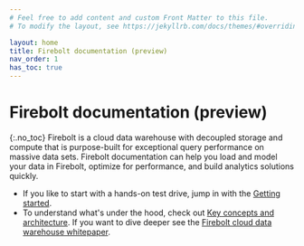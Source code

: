 ```yaml
---
# Feel free to add content and custom Front Matter to this file.
# To modify the layout, see https://jekyllrb.com/docs/themes/#overriding-theme-defaults

layout: home
title: Firebolt documentation (preview)
nav_order: 1
has_toc: true
---
```

# Firebolt documentation (preview)
{:.no_toc}
Firebolt is a cloud data warehouse with decoupled storage and compute that is purpose-built for exceptional query performance on massive data sets. Firebolt documentation can help you load and model your data in Firebolt, optimize for performance, and build analytics solutions quickly.

* If you like to start with a hands-on test drive, jump in with the [Getting started](getting-started.md).
* To understand what's under the hood, check out [Key concepts and architecture](architecture-overview.md). If you want to dive deeper see the [Firebolt cloud data warehouse whitepaper](https://www.firebolt.io/resources/firebolt-cloud-data-warehouse-whitepaper).
